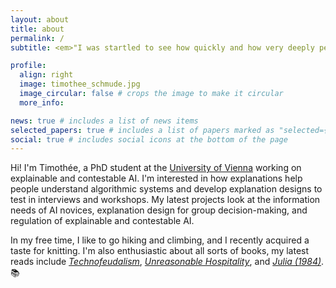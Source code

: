 ```yaml
---
layout: about
title: about
permalink: /
subtitle: <em>"I was startled to see how quickly and how very deeply people conversing With DOCTOR became emotionally involved with the computer and how unequivocally they anthropomorphized it."</em> - Joseph Weizenbaum in <a href='https://en.wikipedia.org/wiki/Computer_Power_and_Human_Reason'>Computer Power and Human Reason</a>

profile:
  align: right
  image: timothee_schmude.jpg
  image_circular: false # crops the image to make it circular
  more_info: 

news: true # includes a list of news items
selected_papers: true # includes a list of papers marked as "selected={true}"
social: true # includes social icons at the bottom of the page
---
```


Hi! I'm Timothée, a PhD student at the <a href='https://vda.cs.univie.ac.at/team/person/1001666/#publications'>University of Vienna</a> working on explainable and contestable AI. I'm interested in how explanations help people understand algorithmic systems and develop explanation designs to test in interviews and workshops. My latest projects look at the information needs of AI novices, explanation design for group decision-making, and regulation of explainable and contestable AI.

In my free time, I like to go hiking and climbing, and I recently acquired a taste for knitting. I'm also enthusiastic about all sorts of books, my latest reads include *<a href='https://www.penguin.co.uk/books/451795/technofeudalism-by-varoufakis-yanis/9781529926095'>Technofeudalism</a>*, 
*<a href='https://www.penguinrandomhouse.com/books/674289/unreasonable-hospitality-by-will-guidara/'>Unreasonable Hospitality</a>*, and 
*<a href='https://www.goodreads.com/book/show/86508927-julia'>Julia (1984)</a>*. 📚
<!-- some of which I review and comment on the <a href="https://timothee-schmude.github.io/blog">blog page</a>. -->

<!--- Put your address / P.O. box / other info right below your picture. You can also disable any of these elements by editing `profile` property of the YAML header of your `_pages/about.md`. Edit `_bibliography/papers.bib` and Jekyll will render your [publications page](/al-folio/publications/) automatically.

# Link to your social media connections, too. This theme is set up to use [Font Awesome icons](https://fontawesome.com/) and [Academicons](https://jpswalsh.github.io/academicons/), like the ones below. Add your Facebook, Twitter, LinkedIn, Google Scholar, or just disable all of them. -->
